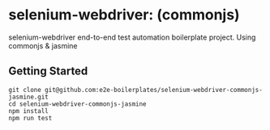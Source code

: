 # selenium-webdriver: (commonjs)
selenium-webdriver end-to-end test automation boilerplate project. Using commonjs &amp; jasmine

## Getting Started

    git clone git@github.com:e2e-boilerplates/selenium-webdriver-commonjs-jasmine.git
    cd selenium-webdriver-commonjs-jasmine
    npm install
    npm run test
